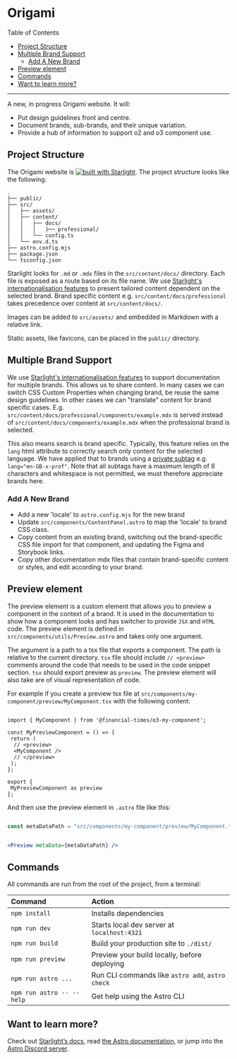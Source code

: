 # Origami

Table of Contents

- [Project Structure](#project-structure)
- [Multiple Brand Support](#multiple-brand-support)
  - [Add A New Brand](#add-a-new-brand)
- [Preview element](#preview-element)
- [Commands](#commands)
- [Want to learn more?](#want-to-learn-more)

---
A new, in progress Origami website. It will:

- Put design guidelines front and centre.
- Document brands, sub-brands, and their unique variation.
- Provide a hub of information to support o2 and o3 component use.

## Project Structure

The Origami website is [![built with Starlight](https://astro.badg.es/v2/built-with-starlight/tiny.svg)](https://starlight.astro.build). The project structure looks like the following:

```tree
.
├── public/
├── src/
│   ├── assets/
│   ├── content/
│   │   ├── docs/
│   │   │   ├── professional/
│   │   └── config.ts
│   └── env.d.ts
├── astro.config.mjs
├── package.json
└── tsconfig.json
```

Starlight looks for `.md` or `.mdx` files in the `src/content/docs/` directory. Each file is exposed as a route based on its file name. We use [Starlight's internationalisation features](https://starlight.astro.build/guides/i18n/) to present tailored content dependent on the selected brand. Brand specific content e.g. `src/content/docs/professional` takes precedence over content at `src/content/docs/`.

Images can be added to `src/assets/` and embedded in Markdown with a relative link.

Static assets, like favicons, can be placed in the `public/` directory.

## Multiple Brand Support

We use [Starlight's internationalisation features](https://starlight.astro.build/guides/i18n/) to support documentation for multiple brands. This allows us to share content. In many cases we can switch CSS Custom Properties when changing brand, be reuse the same design guidelines. In other cases we can "translate" content for brand specific cases. E.g. `src/content/docs/professional/components/example.mdx` is served instead of `src/content/docs/components/example.mdx` when the professional brand is selected.

This also means search is brand specific. Typically, this feature relies on the `lang` html attribute to correctly search only content for the selected language. We have applied that to brands using a [private subtag](https://datatracker.ietf.org/doc/html/rfc4646#section-4.5) e.g. `lang="en-GB-x-prof"`. Note that all subtags have a maximum length of 8 characters and whitespace is not permitted, we must therefore appreciate brands here.

### Add A New Brand

- Add a new 'locale' to `astro.config.mjs` for the new brand
- Update `src/components/ContentPanel.astro` to map the 'locale' to brand CSS class.
- Copy content from an existing brand, switching out the brand-specific CSS file import for that component, and updating the Figma and Storybook links.
- Copy other documentation mdx files that contain brand-specific content or styles, and edit according to your brand.

## Preview element

The preview element is a custom element that allows you to preview a component in the context of a brand. It is used in the documentation to show how a component looks and has switcher to provide `JSX` and `HTML` code. The preview element is defined in `src/components/utils/Preview.astro` and takes only one argument.

The argument is a path to a tsx file that exports a component. The path is relative to the current directory. `tsx` file should include `// <preview>` comments around the code that needs to be used in the code snippet section. `tsx` should export preview as `preview`. The preview element will also take are of visual representation of code.

For example if you create a preview tsx file at `src/components/my-component/preview/MyComponent.tsx` with the following content:

```tsx

import { MyComponent } from '@financial-times/o3-my-component';

const MyPreviewComponent = () => {
 return (
  // <preview>
  <MyComponent />
  // </preview>
 );
};

export {
 MyPreviewComponent as preview
};

```

And then use the preview element in `.astro` file like this:

```jsx

const metaDataPath = "src/components/my-component/preview/MyComponent.tsx";


<Preview metaData={metaDataPath} />

```

## Commands

All commands are run from the root of the project, from a terminal:

| Command                   | Action                                           |
| :------------------------ | :----------------------------------------------- |
| `npm install`             | Installs dependencies                            |
| `npm run dev`             | Starts local dev server at `localhost:4321`      |
| `npm run build`           | Build your production site to `./dist/`          |
| `npm run preview`         | Preview your build locally, before deploying     |
| `npm run astro ...`       | Run CLI commands like `astro add`, `astro check` |
| `npm run astro -- --help` | Get help using the Astro CLI                     |

## Want to learn more?

Check out [Starlight’s docs](https://starlight.astro.build/), read [the Astro documentation](https://docs.astro.build), or jump into the [Astro Discord server](https://astro.build/chat).
